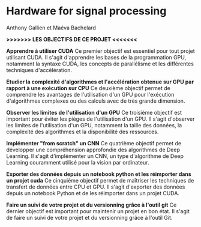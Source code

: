 # Hardware for signal processing

Anthony Gallien et Maéva Bachelard




**>>>>>>> LES OBJECTIFS DE CE PROJET <<<<<<<**

**Apprendre à utiliser CUDA**
Ce premier objectif est essentiel pour tout projet utilisant CUDA. Il s'agit d'apprendre les bases de la programmation GPU, notamment la syntaxe CUDA, les concepts de parallélisme et les différentes techniques d'accélération.

**Etudier la complexité d'algorithmes et l'accélération obtenue sur GPU par rapport à une exécution sur CPU**
Ce deuxième objectif permet de comprendre les avantages de l'utilisation d'un GPU pour l'exécution d'algorithmes complexes ou des calculs avec de très grande dimension. 

**Observer les limites de l'utilisation d'un GPU**
Ce troisième objectif est important pour éviter les pièges de l'utilisation d'un GPU. Il s'agit d'observer les limites de l'utilisation d'un GPU, notamment la taille des données, la complexité des algorithmes et la disponibilité des ressources.

**Implémenter "from scratch" un CNN**
Ce quatrième objectif permet de développer une compréhension approfondie des algorithmes de Deep Learning. Il s'agit d'implémenter un CNN, un type d'algorithme de Deep Learning couramment utilisé pour la vision par ordinateur.

**Exporter des données depuis un notebook python et les réimporter dans un projet cuda**
Ce cinquième objectif permet de maîtriser les techniques de transfert de données entre CPU et GPU. Il s'agit d'exporter des données depuis un notebook Python et de les réimporter dans un projet CUDA.

**Faire un suivi de votre projet et du versionning grâce à l'outil git**
Ce dernier objectif est important pour maintenir un projet en bon état. Il s'agit de faire un suivi de votre projet et du versionning grâce à l'outil Git.

